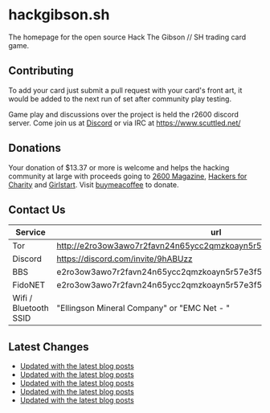 # hackgibson.sh
The homepage for the open source Hack The Gibson // SH trading card game.


## Contributing

To add your card just submit a pull request with your card's front art, it would be added to the next run of set after community play testing.

Game play and discussions over the project is held the r2600 discord server. Come join us at [Discord](https://discord.com/invite/9hABUzz) or via IRC at https://www.scuttled.net/


## Donations

Your donation of $13.37 or more is welcome and helps the hacking community at large with proceeds going to [2600 Magazine](https://2600.com/), [Hackers for Charity](https://hackersforcharity.org) and [Girlstart](https://girlstart.org).  Visit [buymeacoffee](https://www.buymeacoffee.com/hackgibson.sh) to donate.


## Contact Us

Service | url
-|-
Tor | http://e2ro3ow3awo7r2favn24n65ycc2qmzkoayn5r57e3f56nvjwdcgg32ad.onion
Discord | https://discord.com/invite/9hABUzz
BBS | e2ro3ow3awo7r2favn24n65ycc2qmzkoayn5r57e3f56nvjwdcgg32ad.onion:23
FidoNET | e2ro3ow3awo7r2favn24n65ycc2qmzkoayn5r57e3f56nvjwdcgg32ad.onion:24554
Wifi / Bluetooth SSID | "Ellingson Mineral Company" or "EMC Net - <fidonet address>"

## Latest Changes
<!-- BLOG-POST-LIST:START -->
- [Updated with the latest blog posts](https://github.com/DFW2600/hackgibson.sh/commit/bc3f5ef1c56b1ec36427de4b927819f30371c1ab)
- [Updated with the latest blog posts](https://github.com/DFW2600/hackgibson.sh/commit/2581121da0c40f2caa83e953506ac66508a2aac1)
- [Updated with the latest blog posts](https://github.com/DFW2600/hackgibson.sh/commit/e36288ae64724f0d62ef805aa580aacbe59b2a7b)
- [Updated with the latest blog posts](https://github.com/DFW2600/hackgibson.sh/commit/eb76bc34606d328095faf3424fbe0172e0f3c3bf)
- [Updated with the latest blog posts](https://github.com/DFW2600/hackgibson.sh/commit/9e1456e7872cfdab6e1363c5698ade3856742976)
<!-- BLOG-POST-LIST:END -->
